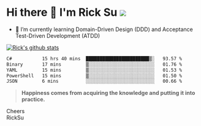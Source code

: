 # Hi there 👋 I'm Rick Su ![](https://komarev.com/ghpvc/?username=ricksu978)
<!--
**ricksu978/ricksu978** is a ✨ _special_ ✨ repository because its `README.md` (this file) appears on your GitHub profile.

Here are some ideas to get you started:

- 🔭 I’m currently working on ...
-->
- 🌱 I’m currently learning Domain-Driven Design (DDD) and Acceptance Test-Driven Development (ATDD)
<!--
- 👯 I’m looking to collaborate on ...
- 🤔 I’m looking for help with ...
- 💬 Ask me about ...
- 📫 How to reach me: ...
- 😄 Pronouns: ...
- ⚡ Fun fact: ...
-->
[![Rick's github stats](https://github-readme-stats.vercel.app/api?username=ricksu978&theme=dark)](https://github.com/ricksu978/ricksu978)

<!--START_SECTION:waka-->

```txt
C#           15 hrs 40 mins  ███████████████████████▒░   93.57 %
Binary       17 mins         ▒░░░░░░░░░░░░░░░░░░░░░░░░   01.76 %
YAML         15 mins         ▒░░░░░░░░░░░░░░░░░░░░░░░░   01.53 %
PowerShell   15 mins         ▒░░░░░░░░░░░░░░░░░░░░░░░░   01.50 %
JSON         6 mins          ░░░░░░░░░░░░░░░░░░░░░░░░░   00.66 %
```

<!--END_SECTION:waka-->

> **Happiness comes from acquiring the knowledge and putting it into practice.**

Cheers  
RickSu 
